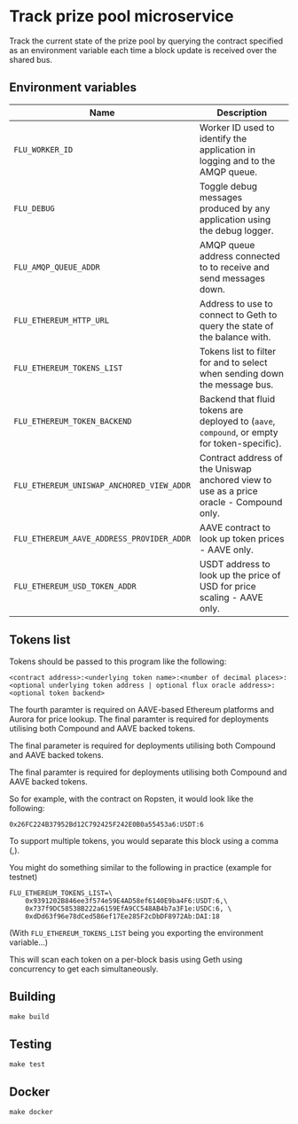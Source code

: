 
# Track prize pool microservice

Track the current state of the prize pool by querying the contract
specified as an environment variable each time a block update is received
over the shared bus.

## Environment variables

|                    Name                   |                                    Description
|-------------------------------------------|---------------------------------------------------------------------------------------------------------------|
| `FLU_WORKER_ID`                           | Worker ID used to identify the application in logging and to the AMQP queue.                                  |
| `FLU_DEBUG`                               | Toggle debug messages produced by any application using the debug logger.                                     |
| `FLU_AMQP_QUEUE_ADDR`                     | AMQP queue address connected to to receive and send messages down.                                            |
| `FLU_ETHEREUM_HTTP_URL`                   | Address to use to connect to Geth to query the state of the balance with.                                     |
| `FLU_ETHEREUM_TOKENS_LIST`                | Tokens list to filter for and to select when sending down the message bus.                                    |
| `FLU_ETHEREUM_TOKEN_BACKEND`              | Backend that fluid tokens are deployed to (`aave`, `compound`, or empty for token-specific).                  |
| `FLU_ETHEREUM_UNISWAP_ANCHORED_VIEW_ADDR` | Contract address of the Uniswap anchored view to use as a price oracle - Compound only.                       |
| `FLU_ETHEREUM_AAVE_ADDRESS_PROVIDER_ADDR` | AAVE contract to look up token prices - AAVE only.                                                            |
| `FLU_ETHEREUM_USD_TOKEN_ADDR`             | USDT address to look up the price of USD for price scaling - AAVE only.                                       |

## Tokens list

Tokens should be passed to this program like the following:

	<contract address>:<underlying token name>:<number of decimal places>:<optional underlying token address | optional flux oracle address>:<optional token backend>

The fourth paramter is required on AAVE-based Ethereum platforms and Aurora for price lookup.
The final paramter is required for deployments utilising both Compound and AAVE backed tokens.

The final parameter is required for deployments utilising both Compound and AAVE backed tokens.

The final paramter is required for deployments utilising both Compound
and AAVE backed tokens.

So for example, with the contract on Ropsten, it would look like the
following:

	0x26FC224B37952Bd12C792425F242E0B0a55453a6:USDT:6

To support multiple tokens, you would separate this block using a comma
(,).

You might do something similar to the following in practice (example for testnet)

	FLU_ETHEREUM_TOKENS_LIST=\
		0x9391202B846ee3f574e59E4AD58ef6140E9ba4F6:USDT:6,\
		0x737f9DC58538B222a6159EfA9CC548AB4b7a3F1e:USDC:6, \
		0xdDd63f96e78dCed5B6ef17Ee285F2cDbDF8972Ab:DAI:18

(With `FLU_ETHEREUM_TOKENS_LIST` being you exporting the environment
variable...)

This will scan each token on a per-block basis using Geth using
concurrency to get each simultaneously.

## Building

	make build

## Testing

	make test

## Docker

	make docker
